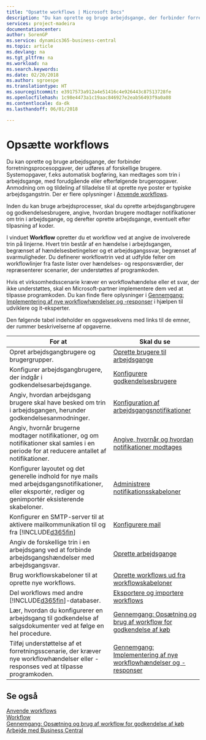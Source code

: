 ```yaml
---
title: "Opsætte workflows | Microsoft Docs"
description: "Du kan oprette og bruge arbejdsgange, der forbinder forretningsprocesopgaver, der udføres af forskellige brugere. Systemopgaver, f.eks automatisk bogføring, kan medtages som trin i arbejdsgange, med forudgående eller efterfølgende brugeropgaver. Anmodning om og tildeling af tilladelse til at oprette nye poster er typiske arbejdsgangstrin."
services: project-madeira
documentationcenter: 
author: SorenGP
ms.service: dynamics365-business-central
ms.topic: article
ms.devlang: na
ms.tgt_pltfrm: na
ms.workload: na
ms.search.keywords: 
ms.date: 02/20/2018
ms.author: sgroespe
ms.translationtype: HT
ms.sourcegitcommit: e3917573a912a4e51416c4e926443c87513728fe
ms.openlocfilehash: 1c98e4473a1c19aac846927e2eab56493f9a0a08
ms.contentlocale: da-dk
ms.lasthandoff: 06/01/2018

---
```

# <a name="setting-up-workflows"></a>Opsætte workflows
Du kan oprette og bruge arbejdsgange, der forbinder forretningsprocesopgaver, der udføres af forskellige brugere. Systemopgaver, f.eks automatisk bogføring, kan medtages som trin i arbejdsgange, med forudgående eller efterfølgende brugeropgaver. Anmodning om og tildeling af tilladelse til at oprette nye poster er typiske arbejdsgangstrin. Der er flere oplysninger i [Anvende workflows](across-use-workflows.md).  

 Inden du kan bruge arbejdsprocesser, skal du oprette arbejdsgangbrugere og godkendelsesbrugere, angive, hvordan brugere modtager notifikationer om trin i arbejdsgange, og derefter oprette arbejdsgange, eventuelt efter tilpasning af koder.  

 I vinduet **Workflow** opretter du et workflow ved at angive de involverede trin på linjerne. Hvert trin består af en hændelse i arbejdsgangen, begrænset af hændelsesbetingelser og et arbejdsgangssvar, begrænset af svarmuligheder. Du definerer workflowtrin ved at udfylde felter om workflowlinjer fra faste lister over hændelses- og responsværdier, der repræsenterer scenarier, der understøttes af programkoden.  

 Hvis et virksomhedsscenarie kræver en workflowhændelse eller et svar, der ikke understøttes, skal en Microsoft-partner implementere dem ved at tilpasse programkoden. Du kan finde flere oplysninger i [Gennemgang: Implementering af nye workflowhændelser og -responser](/dynamics-nav/Walkthrough--Implementing-New-Workflow-Events-and-Responses) i hjælpen til udviklere og it-eksperter.

 Den følgende tabel indeholder en opgavesekvens med links til de emner, der rummer beskrivelserne af opgaverne.  

|**For at**|**Skal du se**|  
|------------|-------------|  
|Opret arbejdsgangbrugere og brugergrupper.|[Oprette brugere til arbejdsgange](across-how-to-set-up-workflow-users.md)|  
|Konfigurer arbejdsgangbrugere, der indgår i godkendelsesarbejdsgange.|[Konfigurere godkendelsesbrugere](across-how-to-set-up-approval-users.md)|  
|Angiv, hvordan arbejdsgang brugere skal have besked om trin i arbejdsgangen, herunder godkendelsesanmodninger.|[Konfiguration af arbejdsgangsnotifikationer](across-setting-up-workflow-notifications.md)|  
|Angiv, hvornår brugerne modtager notifikationer, og om notifikationer skal samles i en periode for at reducere antallet af notifikationer.|[Angive, hvornår og hvordan notifikationer modtages](across-how-to-specify-when-and-how-to-receive-notifications.md)|  
|Konfigurer layoutet og det generelle indhold for nye mails med arbejdsgangsnotifikationer, eller eksportér, rediger og genimportér eksisterende skabeloner.|[Administrere notifikationsskabeloner](across-how-to-manage-notification-templates.md)|  
|Konfigurer en SMTP-server til at aktivere mailkommunikation til og fra [!INCLUDE[d365fin](includes/d365fin_md.md)]|[Konfigurere mail](admin-how-setup-email.md)|
|Angiv de forskellige trin i en arbejdsgang ved at forbinde arbejdsgangshændelser med arbejdsgangsvar.|[Oprette arbejdsgange](across-how-to-create-workflows.md)|  
|Brug workflowskabeloner til at oprette nye workflows.|[Oprette workflows ud fra workflowskabeloner](across-how-to-create-workflows-from-workflow-templates.md)|  
|Del workflows med andre [!INCLUDE[d365fin](includes/d365fin_md.md)]-databaser.|[Eksportere og importere workflows](across-how-to-export-and-import-workflows.md)|  
|Lær, hvordan du konfigurerer en arbejdsgang til godkendelse af salgsdokumenter ved at følge en hel procedure.|[Gennemgang: Opsætning og brug af workflow for godkendelse af køb](walkthrough-setting-up-and-using-a-purchase-approval-workflow.md)|  
|Tilføj understøttelse af et forretningsscenarie, der kræver nye workflowhændelser eller -responses ved at tilpasse programkoden.|[Gennemgang: Implementering af nye workflowhændelser og -responser](/dynamics-nav/Walkthrough--Implementing-New-Workflow-Events-and-Responses)|  

## <a name="see-also"></a>Se også  
 [Anvende workflows](across-use-workflows.md)   
 [Workflow](across-workflow.md)   
 [Gennemgang: Opsætning og brug af workflow for godkendelse af køb](walkthrough-setting-up-and-using-a-purchase-approval-workflow.md)  
 [Arbejde med Business Central](ui-work-product.md)

